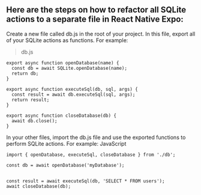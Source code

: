## Here are the steps on how to refactor all SQLite actions to a separate file in React Native Expo:
Create a new file called db.js in the root of your project.
In this file, export all of your SQLite actions as functions. For example:

> db.js

```
export async function openDatabase(name) {
  const db = await SQLite.openDatabase(name);
  return db;
}

export async function executeSql(db, sql, args) {
  const result = await db.executeSql(sql, args);
  return result;
}

export async function closeDatabase(db) {
  await db.close();
}
```
In your other files, import the db.js file and use the exported functions to perform SQLite actions. For example:
JavaScript

```
import { openDatabase, executeSql, closeDatabase } from './db';

const db = await openDatabase('myDatabase');


const result = await executeSql(db, 'SELECT * FROM users');
await closeDatabase(db);
```

